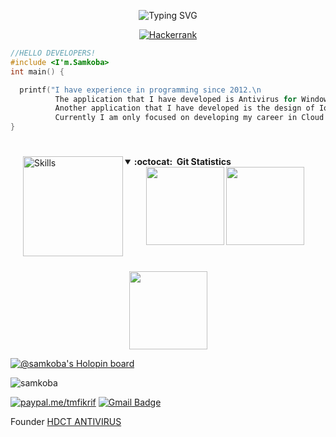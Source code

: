 <!--<img width=100% title="SamkobaDevHub" alt="SamkobaDevHub" src="https://capsule-render.vercel.app/api?type=waving&color=gradient&customColorList=1&height=125&section=header&text=SamkobaDevHub&fontSize=25&fontColor=fff&animation=fadeIn&fontAlignY=30"/>
-->


<div id="badges"  align="center">

![Typing SVG](https://readme-typing-svg.demolab.com?font=linux&duration=3000&pause=99974&color=4AB72A&width=435&height=40&lines=__________%3C/SamkobaDevHub%3E____________)

[![Hackerrank](https://img.shields.io/badge/-Hackerrank-2EC866?style=for-the-badge&logo=HackerRank&logoColor=white)](https://www.hackerrank.com/tmfikrif)
  
</div>





```c
//HELLO DEVELOPERS!
#include <I'm.Samkoba> 
int main() {

  printf("I have experience in programming since 2012.\n 
          The application that I have developed is Antivirus for Windows Operating System.\n
          Another application that I have developed is the design of IoT using an integrated microcontroller.\n
          Currently I am only focused on developing my career in Cloud Computing."); 
}
```

#

<img align='left' height='160' style="margin-left:20px" src='https://www.puttiapps.com/wp-content/uploads/2021/05/stats.gif' alt='Skills'>
 <details open="true"> 
  <summary><b>:octocat: &nbsp;Git Statistics</b></summary>
  <div align="center">
  <img height="125px" src="https://github-readme-stats.vercel.app/api?username=samkoba&show_icons=true&theme=dracula" />
  <img height="125px" src="https://github-readme-stats.vercel.app/api/top-langs/?username=samkoba&hide=html&layout=compact&theme=dracula" />
<!-- <img height="120px" src="https://github-readme-streak-stats.herokuapp.com/?user=samkoba&hide=html&layout=compact&theme=dracula" />
 <img height="120px" src="https://activity-graph.herokuapp.com/graph?username=samkoba&theme=dracula" /> -->
 </div>
    
#
  
   
  
  <div align="center">
<img height="125px" src="https://github-profile-trophy.vercel.app/?username=samkoba&column=8&row=1&theme=dracula" />
 </div>
  
[![@samkoba's Holopin board](https://holopin.me/samkoba)](https://holopin.io/@samkoba)
<center>
 <!-- <img height="148px" src="https://samkoba.github.io/images/turbidity-monitoring-system1.jpg" />
  <img height="148px" src="https://samkoba.github.io/images/database-alumni-ekasari1.jpg" />
  <img height="148px" src="https://samkoba.github.io/images/the-memories-of-smantig2.jpg" />
  <img height="148px" src="https://samkoba.github.io/images/hdct-antivirus1.jpg" /> -->

 </details>
 

 
<!--<a href="https://www.linkedin.com/in/tmfikrif/" target="_blank"><img src="https://img.shields.io/badge/LinkedIn-%230077B5.svg?&style=flat-square&logo=linkedin&logoColor=white" alt="LinkedIn"></a> -->
 <img align="center" src="https://komarev.com/ghpvc/?username=samkoba" alt="samkoba" />
 
[![paypal.me/tmfikrif](https://ionicabizau.github.io/badges/paypal.svg)](https://www.paypal.me/tmfikrif)
[![Gmail Badge](https://img.shields.io/badge/-Gmail-c14438?style=flat-square&logo=Gmail&logoColor=white&link=mailto:srivastavar433@gmail.com)](mailto:samkoba.dev@gmail.com)

Founder [HDCT ANTIVIRUS](https://www.softpedia.com/get/Antivirus/HDCT-ANTIVIRUS.shtml)

<!--
  <img width=100% title="samkoba" alt="samkobadev"  src="https://capsule-render.vercel.app/api?type=waving&color=gradient&customColorList=24&height=100&section=footer"/> -->

